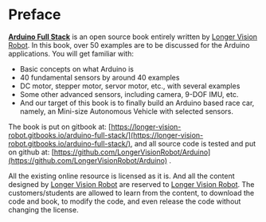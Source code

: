 # Preface

[**Arduino Full Stack**](https://longer-vision-robot.gitbooks.io/arduino-full-stack/) is an open source book entirely written by [Longer Vision Robot](http://www.longervisionrobot.com). In this book, over 50 examples are to be discussed for the Arduino applications. You will get familiar with:

* Basic concepts on what Arduino is
* 40 fundamental sensors by around 40 examples
* DC motor, stepper motor, servor motor, etc., with several examples
* Some other advanced sensors, including camera, 9-DOF IMU, etc.
* And our target of this book is to finally build an Arduino based race car, namely, an Mini-size Autonomous Vehicle with selected sensors.

The book is put on gitbook at: [https://longer-vision-robot.gitbooks.io/arduino-full-stack/](https://longer-vision-robot.gitbooks.io/arduino-full-stack/), and all source code is tested and put on github at: [https://github.com/LongerVisionRobot/Arduino](https://github.com/LongerVisionRobot/Arduino) .


All the existing online resource is licensed as it is. And all the content designed by [Longer Vision Robot](http://www.longervisionrobot.com) are reserved to [Longer Vision Robot](http://www.longervisionrobot.com). The customers/students are allowed to learn from the content, to download the code and book, to modify the code, and even release the code without changing the license.
